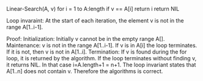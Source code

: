 Linear-Search(A, v)
  for i = 1 to A:length
    if v == A[i]
      return i
  return NIL

Loop invaraint:
  At the start of each iteration, the element v is not in the range A[1..i-1].

Proof:
  Initialization: Initially v cannot be in the empty range A[].
  Maintenance: v is not in the range A[1..i-1]. If v is in A[i] the loop terminates. If it is not, then v is not in A[1..i].
  Termination: If v is found during the for loop, it is returned by the algorithm. If the loop terminates without finding v, it returns NIL. In that case i=A.length+1 = n+1. The loop invariant states that A[1..n] does not contain v. Therefore the algorithms is correct.
